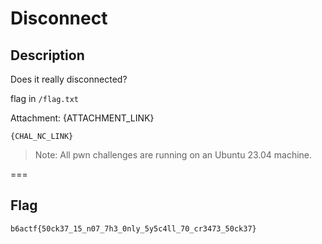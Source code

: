 Disconnect
===

## Description

Does it really disconnected?

flag in `/flag.txt`

Attachment: {ATTACHMENT_LINK}

```
{CHAL_NC_LINK}
```

> Note: All pwn challenges are running on an Ubuntu 23.04 machine.

===

## Flag

`b6actf{50ck37_15_n07_7h3_0nly_5y5c4ll_70_cr3473_50ck37}`

